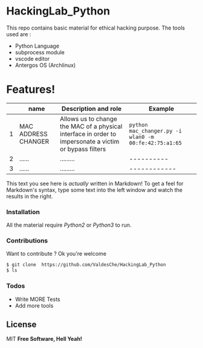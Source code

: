 # HackingLab_Python

This repo contains basic material for ethical hacking purpose. The tools used are :
  - Python Language
  - subprocess module
  - vscode editor
  - Antergos OS (Archlinux) 

#  Features!

|  | name | Description and role   | Example |
| -------|------|--------------------------|--------------------------|
| 1 | MAC ADDRESS CHANGER | Allows us to change the MAC of a physical interface in order to impersonate a victim or bypass filters | ```python mac_changer.py -i wlan0 -m 00:fe:42:75:a1:65 ``` |
| 2 | ...... | ......... | ---------- | 
| 3 | ...... | .........| ------------|



This text you see here is *actually* written in Markdown! To get a feel for Markdown's syntax, type some text into the left window and watch the results in the right.

### Installation

All the material require *Python2* or *Python3* to  run.


### Contributions

Want to contribute ?
 Ok you're welcome
```sh
$ git clone  https://github.com/ValdesChe/HackingLab_Python
$ ls 
```


### Todos

 - Write MORE Tests
 - Add more tools

License
----
MIT
**Free Software, Hell Yeah!**